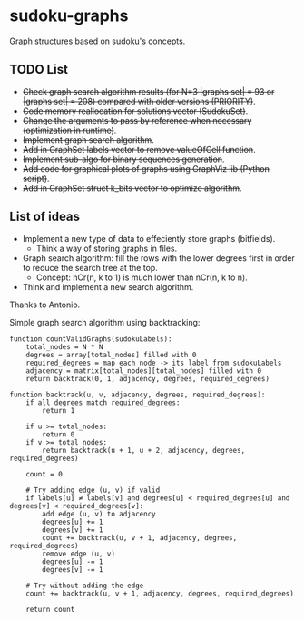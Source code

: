 # sudoku-graphs
Graph structures based on sudoku's concepts.

## TODO List

* ~~Check graph search algorithm results (for N=3 |graphs set| = 93 or |graphs set| = 208) compared with older versions (PRIORITY)~~.
* ~~Code memory reallocation for solutions vector (SudokuSet)~~.
* ~~Change the arguments to pass by reference when necessary (optimization in runtime)~~.
* ~~Implement graph search algorithm~~.
* ~~Add in GraphSet labels vector to remove valueOfCell function~~.
* ~~Implement sub-algo for binary sequences generation~~.
* ~~Add code for graphical plots of graphs using GraphViz lib (Python script)~~.
* ~~Add in GraphSet struct k_bits vector to optimize algorithm~~.

## List of ideas

* Implement a new type of data to effeciently store graphs (bitfields).
    * Think a way of storing graphs in files.
* Graph search algorithm: fill the rows with the lower degrees first in order to reduce the search tree at the top.
    * Concept: nCr(n, k to 1) is much lower than nCr(n, k to n).
* Think and implement a new search algorithm.

Thanks to Antonio.

Simple graph search algorithm using backtracking:

```
function countValidGraphs(sudokuLabels):
    total_nodes = N * N
    degrees = array[total_nodes] filled with 0
    required_degrees = map each node -> its label from sudokuLabels
    adjacency = matrix[total_nodes][total_nodes] filled with 0
    return backtrack(0, 1, adjacency, degrees, required_degrees)

function backtrack(u, v, adjacency, degrees, required_degrees):
    if all degrees match required_degrees:
        return 1

    if u >= total_nodes:
        return 0
    if v >= total_nodes:
        return backtrack(u + 1, u + 2, adjacency, degrees, required_degrees)

    count = 0

    # Try adding edge (u, v) if valid
    if labels[u] ≠ labels[v] and degrees[u] < required_degrees[u] and degrees[v] < required_degrees[v]:
        add edge (u, v) to adjacency
        degrees[u] += 1
        degrees[v] += 1
        count += backtrack(u, v + 1, adjacency, degrees, required_degrees)
        remove edge (u, v)
        degrees[u] -= 1
        degrees[v] -= 1

    # Try without adding the edge
    count += backtrack(u, v + 1, adjacency, degrees, required_degrees)

    return count
```
